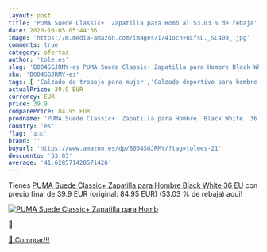 ```yaml
---
layout: post
title: 'PUMA Suede Classic+  Zapatilla para Homb al 53.03 % de rebaja'
date: 2020-10-05 05:44:36
image: 'https://m.media-amazon.com/images/I/41och+nLfsL._SL400_.jpg'
comments: true
category: ofertas
author: 'tole.es'
slug: 'B004SGJRMY-es PUMA Suede Classic+ Zapatilla para Hombre Black White 36 EU'
sku: 'B004SGJRMY-es'
tags: [ 'Calzado de trabajo para mujer','Calzado deportivo para hombre','Calzado sanitario y de hostelería para mujer','Chanclas y sandalias de piscina para hombre','Sandalias y chanclas para niña','Zapatillas y calzado deportivo para hombre','Zapatos','Zapatos para hombre','Zapatos para mujer','Zapatos para niñas pequeñas','Zapatos y complementos','Zuecos sanitarios y de hostelería para mujer','Zuecos y mules para hombre','zapatilla', ]
actualPrice: 39.9 EUR
currency: EUR
price: 39.9
comparePrice: 84.95 EUR
prodname: 'PUMA Suede Classic+  Zapatilla para Hombre  Black White  36 EU'
country: 'es'
flag: '🇪🇸'
brand: ''
buyurl: 'https://www.amazon.es/dp/B004SGJRMY/?tag=tolees-21'
descuento: '53.03'
average: '41.628571428571426'
---
```


Tienes [PUMA Suede Classic+  Zapatilla para Hombre  Black White  36 EU](https://www.amazon.es/dp/B004SGJRMY/?tag=tolees-21) con precio final de  39.9 EUR (original: 84.95 EUR) (53.03 %  de rebaja) aqui!

[![PUMA Suede Classic+  Zapatilla para Homb](https://m.media-amazon.com/images/I/41och+nLfsL._SL400_.jpg)](https://www.amazon.es/dp/B004SGJRMY/?tag=tolees-21)

🔎:


[🛒 Comprar!!!](https://www.amazon.es/dp/B004SGJRMY/?tag=tolees-21)
